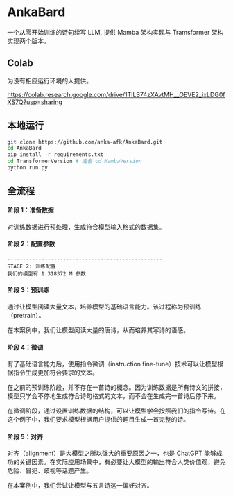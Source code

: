 # AnkaBard

一个从零开始训练的诗句续写 LLM, 提供 Mamba 架构实现与 Tramsformer 架构实现两个版本。

## Colab

为没有相应运行环境的人提供。

https://colab.research.google.com/drive/1TlLS74zXAvtMH__OEVE2_ixLDG0fXS7Q?usp=sharing

## 本地运行

```bash
git clone https://github.com/anka-afk/AnkaBard.git
cd AnkaBard
pip install -r requirements.txt
cd TransformerVersion # 或者 cd MambaVersion
python run.py
```

## 全流程

#### 阶段 1：准备数据

对训练数据进行预处理，生成符合模型输入格式的数据集。

#### 阶段 2：配置参数

```
--------------------------------------------------
STAGE 2: 训练配置
我们的模型有 1.318372 M 参数
```

#### 阶段 3：预训练

通过让模型阅读大量文本，培养模型的基础语言能力。该过程称为预训练（pretrain）。

在本案例中，我们让模型阅读大量的唐诗，从而培养其写诗的语感。

#### 阶段 4：微调

有了基础语言能力后，使用指令微调（instruction fine-tune）技术可以让模型根据指令生成更加符合要求的文本。

在之前的预训练阶段，并不存在一首诗的概念。因为训练数据是所有诗文的拼接，模型只学会不停地生成符合诗句格式的文本，而不会在生成完一首诗后停下来。

在微调阶段，通过设置训练数据的结构，可以让模型学会按照我们的指令写诗。在这个例子中，我们要求模型根据用户提供的题目生成一首完整的诗。

#### 阶段 5：对齐

对齐（alignment）是大模型之所以强大的重要原因之一，也是 ChatGPT 能够成功的关键因素。在实际应用场景中，有必要让大模型的输出符合人类价值观，避免危险、冒犯、歧视等话题产生。

在本案例中，我们尝试让模型与五言诗这一偏好对齐。
